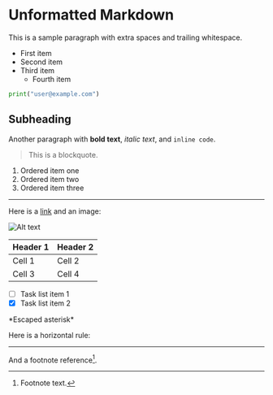 # Unformatted Markdown

This is a sample paragraph with extra spaces and trailing whitespace.

- First item
- Second item
- Third item
    * Fourth item

```py
print("user@example.com")
```

## Subheading

Another paragraph with **bold text**, *italic text*, and `inline code`.

> This is a blockquote.

1. Ordered item one
2. Ordered item two
3. Ordered item three

---

Here is a [link](https://example.com) and an image:

![Alt text](https://example.com/image.jpg)

| Header 1 | Header 2 |
|----------|----------|
| Cell 1   | Cell 2   |
| Cell 3   | Cell 4   |

- [ ] Task list item 1
- [x] Task list item 2

\*Escaped asterisk\*

Here is a horizontal rule:

---

And a footnote reference[^1].

[^1]: Footnote text.

